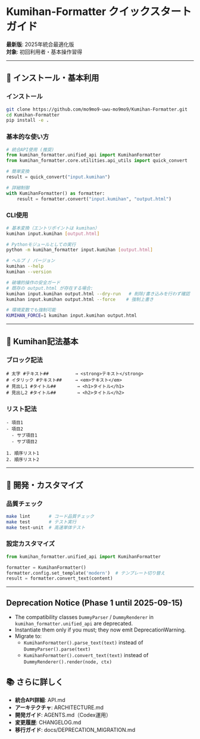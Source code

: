 # Kumihan-Formatter クイックスタートガイド

**最新版**: 2025年統合最適化版  
**対象**: 初回利用者・基本操作習得

---

## 🚀 インストール・基本利用

### インストール
```bash
git clone https://github.com/mo9mo9-uwu-mo9mo9/Kumihan-Formatter.git
cd Kumihan-Formatter
pip install -e .
```

### 基本的な使い方
```python
# 統合API使用 (推奨)
from kumihan_formatter.unified_api import KumihanFormatter
from kumihan_formatter.core.utilities.api_utils import quick_convert

# 簡単変換
result = quick_convert("input.kumihan")

# 詳細制御
with KumihanFormatter() as formatter:
    result = formatter.convert("input.kumihan", "output.html")
```

### CLI使用
```bash
# 基本変換（エントリポイントは kumihan）
kumihan input.kumihan [output.html]

# Pythonモジュールとしての実行
python -m kumihan_formatter input.kumihan [output.html]

# ヘルプ / バージョン
kumihan --help
kumihan --version

# 破壊的操作の安全ガード
# 既存の output.html が存在する場合:
kumihan input.kumihan output.html --dry-run   # 削除/書き込みを行わず確認
kumihan input.kumihan output.html --force    # 強制上書き

# 環境変数でも強制可能
KUMIHAN_FORCE=1 kumihan input.kumihan output.html
```

---

## 📝 Kumihan記法基本

### ブロック記法
```
# 太字 #テキスト##          → <strong>テキスト</strong>
# イタリック #テキスト##     → <em>テキスト</em>
# 見出し1 #タイトル##        → <h1>タイトル</h1>
# 見出し2 #タイトル##        → <h2>タイトル</h2>
```

### リスト記法
```
- 項目1
- 項目2
  - サブ項目1
  - サブ項目2

1. 順序リスト1
2. 順序リスト2
```

---

## 🔧 開発・カスタマイズ

### 品質チェック
```bash
make lint       # コード品質チェック
make test       # テスト実行
make test-unit  # 高速単体テスト
```

### 設定カスタマイズ
```python
from kumihan_formatter.unified_api import KumihanFormatter

formatter = KumihanFormatter()
formatter.config.set_template('modern')  # テンプレート切り替え
result = formatter.convert_text(content)
```

---

## Deprecation Notice (Phase 1 until 2025-09-15)
- The compatibility classes `DummyParser` / `DummyRenderer` in `kumihan_formatter.unified_api` are deprecated.
- Instantiate them only if you must; they now emit DeprecationWarning.
- Migrate to:
  - `KumihanFormatter().parse_text(text)` instead of `DummyParser().parse(text)`
  - `KumihanFormatter().convert_text(text)` instead of `DummyRenderer().render(node, ctx)`

## 📚 さらに詳しく

- **統合API詳細**: API.md
- **アーキテクチャ**: ARCHITECTURE.md
- **開発ガイド**: AGENTS.md（Codex運用）
- **変更履歴**: CHANGELOG.md
- **移行ガイド**: docs/DEPRECATION_MIGRATION.md
